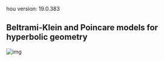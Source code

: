 hou version: 19.0.383

## Beltrami-Klein and Poincare models for hyperbolic geometry


![img](previews/movie_escher.gif)
